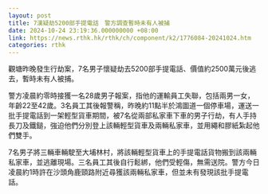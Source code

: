 ```yaml
---
layout: post
title: 7漢疑劫5200部手提電話　警方調查暫時未有人被捕
date: 2024-10-24 23:19:36.000000000 +08:00
link: https://news.rthk.hk/rthk/ch/component/k2/1776084-20241024.htm
categories: rthk
---
```


觀塘昨晚發生行劫案，7名男子懷疑劫去5200部手提電話、價值約2500萬元後逃去，暫時未有人被捕。

警方凌晨約零時接獲一名28歲男子報案，指他的運輸員工失聯，包括兩男一女，年齡22至42歲。3名員工其後報警稱，昨晚約11點半於鴻圖道一個停車場，運送一批手提電話到一架輕型貨車期間，被7名從兩部私家車下車的男子行劫，有人手持長刀及鐵鎚，強迫他們分別登上該輛輕型貨車及兩輛私家車，並用繩和膠紙紮起他們雙手。

7名男子將三輛車輛駛至大埔林村，將該輛輕型貨車上的手提電話貨物搬到該兩輛私家車，並逃離現場。三名員工其後自行鬆綁，他們受輕傷，無需送院。警方今日凌晨約1時許在沙頭角鹿頸路附近尋獲該兩輛私家車，但並未有發現該批手提電話。
